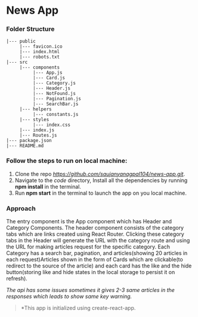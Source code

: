 # News App

### Folder Structure

```
|--- public
     |--- favicon.ico
     |--- index.html
     |--- robots.txt
|--- src
     |--- components
          |--- App.js
          |--- Card.js
          |--- Category.js
          |--- Header.js
          |--- NotFound.js
          |--- Pagination.js
          |--- SearchBar.js
     |--- helpers
          |--- constants.js
     |--- styles
          |--- index.css
     |--- index.js
     |--- Routes.js
|--- package.json
|--- README.md
```

### Follow the steps to run on local machine:

1. Clone the repo *https://github.com/saujanyanagpal104/news-app.git*.
2. Navigate to the *code* directory, Install all the dependencies by running **npm install** in the terminal.
3. Run **npm start** in the terminal to launch the app on you local machine.

### Approach

The entry component is the App component which has Header and Category Components. The header component consists of the category tabs which are links created using React Router. Clicking these category tabs in the Header will generate the URL with the category route and using the URL for making articles request for the specific category. 
Each Category has a search bar, pagination, and articles(showing 20 articles in each request)Articles shown in the form of Cards which are clickable(to redirect to the source of the article) and each card has the like and the hide button(storing like and hide states in the local storage to persist it on refresh).

*The api has some issues sometimes it gives 2-3 same articles in the responses which leads to show same key warning.* 


 


> *This app is initialized using create-react-app.
